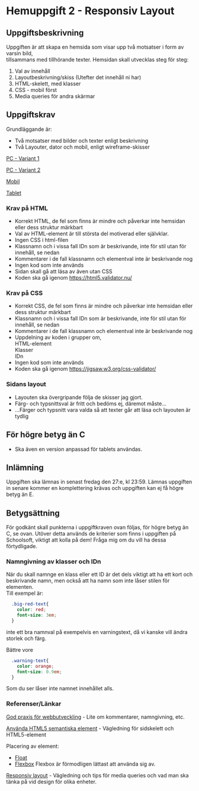 # Hemuppgift 2 - Responsiv Layout

## Uppgiftsbeskrivning

Uppgiften är att skapa en hemsida som visar upp två motsatser i form av varsin bild,  
tillsammans med tillhörande texter. Hemsidan skall utvecklas steg för steg:  

1. Val av innehåll
2. Layoutbeskrivning/skiss (Utefter det innehåll ni har)
3. HTML-skelett, med klasser
4. CSS - mobil först 
5. Media queries för andra skärmar


## Uppgiftskrav

Grundläggande är:

* Två motsatser med bilder och texter enligt beskrivning
* Två Layouter, dator och mobil, enligt wireframe-skisser

[PC - Variant 1](https://wireframe.cc/z9QBIG) 

[PC - Variant 2](https://wireframe.cc/ksc1wN)

[Mobil](https://wireframe.cc/Ujjh2o)

[Tablet](https://wireframe.cc/i4MuOy)


### Krav på HTML
* Korrekt HTML, de fel som finns är mindre och påverkar inte hemsidan eller dess struktur märkbart
* Val av HTML-element är till största del motiverad eller självklar.
* Ingen CSS i html-filen
* Klassnamn och i vissa fall IDn som är beskrivande, inte för stil utan för innehåll, se nedan 
* Kommentarer i de fall klassnamn och elementval inte är beskrivande nog
* Ingen kod som inte används
* Sidan skall gå att läsa av även utan CSS
* Koden ska gå igenom https://html5.validator.nu/


### Krav på CSS
* Korrekt CSS, de fel som finns är mindre och påverkar inte hemsidan eller dess struktur märkbart
* Klassnamn och i vissa fall IDn som är beskrivande, inte för stil utan för innehåll, se nedan
* Kommentarer i de fall klassnamn och elementval inte är beskrivande nog
* Uppdelning av koden i grupper om,   
  HTML-element  
  Klasser  
  IDn  
* Ingen kod som inte används
* Koden ska gå igenom https://jigsaw.w3.org/css-validator/
  

### Sidans layout
* Layouten ska övergripande följa de skisser jag gjort.
* Färg- och typsnittsval är fritt och bedöms ej, däremot måste...
* ...Färger och typsnitt vara valda så att texter går att läsa och layouten är tydlig

## För högre betyg än C
* Ska även en version anpassad för tablets användas.

## Inlämning
Uppgiften ska lämnas in senast fredag den 27:e, kl 23:59.
Lämnas uppgiften in senare kommer en komplettering krävas
och uppgiften kan ej få högre betyg än E.

## Betygsättning
För godkänt skall punkterna i uppgiftkraven ovan följas, för högre betyg än C, se ovan.
Utöver detta används de kriterier som finns i uppgiften på Schoolsoft, viktigt att kolla på dem! Fråga mig
om du vill ha dessa förtydligade.


### Namngivning av klasser och IDn
När du skall namnge en klass eller ett ID är det dels viktigt att ha ett kort och beskrivande namn, men också
att ha namn som inte låser stilen för elementen.  
Till exempel är:
```CSS
  .big-red-text{
    color: red;
    font-size: 3em;
  }
```
inte ett bra namnval på exempelvis en varningstext, då vi kanske vill ändra storlek och färg.

Bättre vore  
```CSS
  .warning-text{
    color: orange;
    font-size: 0.9em;
  }
  ```
Som du ser låser inte namnet innehållet alls.


### Referenser/Länkar
[God praxis för webbutveckling](https://twiggy.smutje.se/index.php/God_praxis_f%C3%B6r_webbutveckling) - Lite om kommentarer, namngivning, etc.

[Använda HTML5 semantiska element](https://twiggy.smutje.se/index.php/Anv%C3%A4nda_HTML5_semantiska_element) - Vägledning för sidskelett och HTML5-element

Placering av element: 
* [Float](https://twiggy.smutje.se/index.php/Styla_horisontell_placering_med_CSS_float)
* [Flexbox](https://twiggy.smutje.se/index.php/Styla_horisontell_placering_med_CSS_flexbox) 
Flexbox är förmodligen lättast att använda sig av.

[Responsiv layout](https://twiggy.smutje.se/index.php/Skapa_en_webbsida_med_responsiv_layout) - Vägledning och tips för media queries och vad man ska tänka på vid design för olika enheter.
